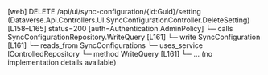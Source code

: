 [web] DELETE /api/ui/sync-configuration/{id:Guid}/setting  (Dataverse.Api.Controllers.UI.SyncConfigurationController.DeleteSetting)  [L158–L165] status=200 [auth=Authentication.AdminPolicy]
  └─ calls SyncConfigurationRepository.WriteQuery [L161]
  └─ write SyncConfiguration [L161]
    └─ reads_from SyncConfigurations
  └─ uses_service IControlledRepository<SyncConfiguration>
    └─ method WriteQuery [L161]
      └─ ... (no implementation details available)

